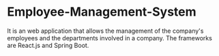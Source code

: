 # Employee-Management-System
It is an web application that allows the management of the company's employees and the departments involved in a company. The frameworks are React.js and Spring Boot.
